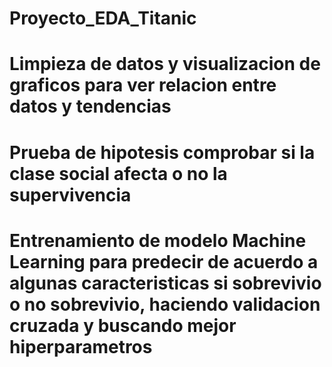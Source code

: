 # Proyecto_EDA_Titanic

# Limpieza de datos y visualizacion de graficos para ver relacion entre datos y tendencias

# Prueba de hipotesis comprobar si la clase social afecta o no la supervivencia 

# Entrenamiento de modelo Machine Learning para predecir de acuerdo a algunas caracteristicas si sobrevivio o no sobrevivio, haciendo validacion cruzada y buscando mejor hiperparametros

